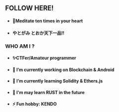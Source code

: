 ## FOLLOW HERE!

- #### 🚀Meditate ten times in your heart

- ####         やとがみ とおか天下一品!!

### WHO AM I ?

- #### ✨CTFer/Amateur programmer

- #### 🔭 I’m currently working on Blockchain & Android

- #### 🌱 I’m currently learning  Solidity & Ethers.js

- #### :balloon:  I'm may learn RUST in the future 

- #### ⚡ Fun hobby: KENDO
